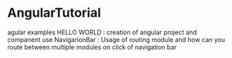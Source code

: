 # AngularTutorial
agular examples 
HELLO WORLD : creation of angular project and companent use
NavigarionBar : Usage of routing module and how can you route between multiple modules on click of navigation bar
